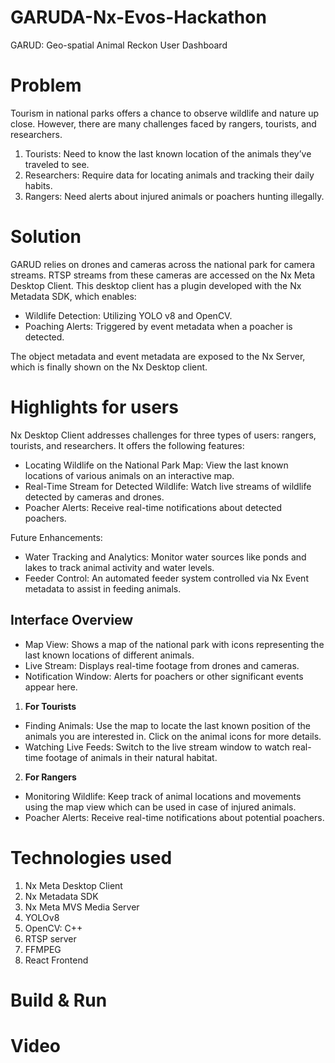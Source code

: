 # GARUDA-Nx-Evos-Hackathon
GARUD: Geo-spatial Animal Reckon User Dashboard

# Problem
Tourism in national parks offers a chance to observe wildlife and nature up close. However, there are many challenges faced by rangers, tourists, and researchers.

1. Tourists: Need to know the last known location of the animals they’ve traveled to see.
2. Researchers: Require data for locating animals and tracking their daily habits.
3. Rangers: Need alerts about injured animals or poachers hunting illegally.

# Solution
GARUD relies on drones and cameras across the national park for camera streams. RTSP streams from these cameras are accessed on the Nx Meta Desktop Client.  This desktop client has a plugin developed with the Nx Metadata SDK, which enables:

- Wildlife Detection: Utilizing YOLO v8 and OpenCV.
- Poaching Alerts: Triggered by event metadata when a poacher is detected.

The object metadata and event metadata are exposed to the Nx Server, which is finally shown on the Nx Desktop client.

# Highlights for users
Nx Desktop Client addresses challenges for three types of users: rangers, tourists, and researchers. It offers the following features:

- Locating Wildlife on the National Park Map: View the last known locations of various animals on an interactive map.
- Real-Time Stream for Detected Wildlife: Watch live streams of wildlife detected by cameras and drones.
- Poacher Alerts: Receive real-time notifications about detected poachers.

Future Enhancements:
- Water Tracking and Analytics: Monitor water sources like ponds and lakes to track animal activity and water levels.
- Feeder Control: An automated feeder system controlled via Nx Event metadata to assist in feeding animals.

## Interface Overview
- Map View: Shows a map of the national park with icons representing the last known locations of different animals.
- Live Stream: Displays real-time footage from drones and cameras.
- Notification Window: Alerts for poachers or other significant events appear here.

1. <b>For Tourists</b>
- Finding Animals: Use the map to locate the last known position of the animals you are interested in. Click on the animal icons for more details.
- Watching Live Feeds: Switch to the live stream window to watch real-time footage of animals in their natural habitat.
2. <b>For Rangers</b>
- Monitoring Wildlife: Keep track of animal locations and movements using the map view which can be used in case of injured animals.
- Poacher Alerts: Receive real-time notifications about potential poachers.

<Picture here>

# Technologies used
1. Nx Meta Desktop Client
2. Nx Metadata SDK
3. Nx Meta MVS Media Server
4. YOLOv8
5. OpenCV: C++
6. RTSP server
7. FFMPEG
8. React Frontend

# Build & Run

# Video

